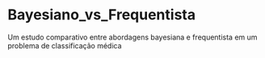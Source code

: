 # Bayesiano_vs_Frequentista
Um estudo comparativo entre abordagens bayesiana e frequentista em um problema de classificação médica

